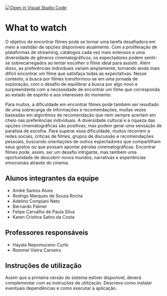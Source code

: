 [![Open in Visual Studio Code](https://classroom.github.com/assets/open-in-vscode-718a45dd9cf7e7f842a935f5ebbe5719a5e09af4491e668f4dbf3b35d5cca122.svg)](https://classroom.github.com/online_ide?assignment_repo_id=11729586&assignment_repo_type=AssignmentRepo)
# What to watch

O objetivo de encontrar filmes pode se tornar uma tarefa desafiadora em meio à vastidão de opções disponíveis atualmente. Com a proliferação de plataformas de streaming, catálogos cada vez mais extensos e uma diversidade de gêneros cinematográficos, os espectadores podem sentir-se sobrecarregados ao tentar escolher o filme ideal para assistir. Além disso, as preferências individuais variam amplamente, tornando ainda mais difícil encontrar um filme que satisfaça todas as expectativas. Nesse contexto, a busca por filmes transformou-se em uma jornada de exploração, com o desafio de equilibrar a busca por algo novo e surpreendente com a necessidade de encontrar um filme que corresponda ao estado de espírito e aos interesses do momento.

Para muitos, a dificuldade em encontrar filmes pode também ser resultado de uma sobrecarga de informações e recomendações, muitas vezes baseadas em algoritmos de recomendação que nem sempre acertam em cheio nas preferências individuais. A diversidade cultural e a riqueza das opções cinematográficas são positivas, mas podem gerar uma sensação de paralisia de escolha. Para superar essa dificuldade, muitos recorrem a redes sociais, críticas de filmes, grupos de discussão e recomendações pessoais, buscando orientações de outros espectadores que compartilham seus gostos ou que possam apontar pérolas cinematográficas. Encontrar filmes pode, assim, ser um desafio intrigante, mas também uma oportunidade de descobrir novos mundos, narrativas e experiências emocionais através do cinema.

## Alunos integrantes da equipe

 * André Santos Alves
 * Rodrigo Marques de Souza Rocha
 * Adelino Compiani Neto
 * Bernardo Palmer
 * Felipe Carvalho de Paula Silva
 * Karen Cristina Satiro da Costa
## Professores responsáveis

* Hayala Nepomuceno Curto
* Rommel Vieira Carneiro

## Instruções de utilização

Assim que a primeira versão do sistema estiver disponível, deverá complementar com as instruções de utilização. Descreva como instalar eventuais dependências e como executar a aplicação.

